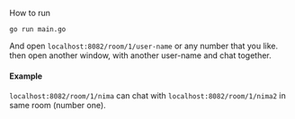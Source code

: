 How to run
```
go run main.go
```

And open `localhost:8082/room/1/user-name` or any number that you like. 
then open another window, with another user-name and chat together. 
<br>
#### Example

`localhost:8082/room/1/nima` can chat with `localhost:8082/room/1/nima2` in same room (number one).